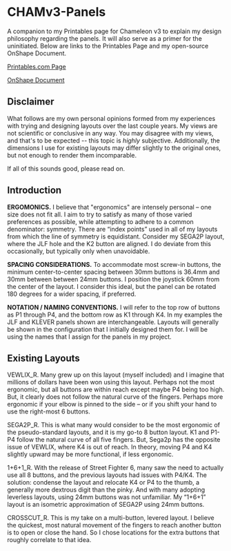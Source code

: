 # CHAMv3-Panels
A companion to my Printables page for Chameleon v3 to explain my design philosophy regarding the panels.  It will also serve as a primer for the uninitiated.  Below are links to the Printables Page and my open-source OnShape Document.

[Printables.com Page](https://www.printables.com/model/1356068-chameleon-v3-modular-arcade-stick-panels)

[OnShape Document](https://cad.onshape.com/documents/75509f2fe2374de8ca51d53a/w/b3d7f8b5ad713621e7b3a914/e/703faff8bab5a46ea249cb9a?renderMode=0&uiState=68f66313d660a6ac9dba8db7)

## Disclaimer
What follows are my own personal opinions formed from my experiences with trying and designing layouts over the last couple years.  My views are not scientific or conclusive in any way.  You may disagree with my views, and that's to be expected -- this topic is _highly_ subjective.  Additionally, the dimensions I use for existing layouts may differ slightly to the original ones, but not enough to render them incomparable.

If all of this sounds good, please read on.

## Introduction

**ERGOMONICS.**  I believe that "ergonomics" are intensely personal – one size does not fit all.  I aim to try to satisfy as many of those varied preferences as possible, while attempting to adhere to a common denominator: symmetry.  There are “index points” used in all of my layouts from which the line of symmetry is equidistant.  Consider my SEGA2P layout, where the JLF hole and the K2 button are aligned.  I do deviate from this occasionally, but typically only when unavoidable. 

**SPACING CONSIDERATIONS.**  To accommodate most screw-in buttons, the minimum center-to-center spacing between 30mm buttons is 36.4mm and 30mm between between 24mm buttons.  I position the joystick 60mm from the center of the layout. I consider this ideal, but the panel can be rotated 180 degrees for a wider spacing, if preferred.

**NOTATION / NAMING CONVENTIONS.**  I will refer to the top row of buttons as P1 through P4, and the bottom row as K1 through K4.  In my examples the JLF and KLEVER panels shown are interchangeable.  Layouts will generally be shown in the configuration that I initially designed them for.  I will be using the names that I assign for the panels in my project.

## Existing Layouts

VEWLIX_R.  Many grew up on this layout (myself included) and I imagine that millions of dollars have been won using this layout.  Perhaps not the most ergonomic, but all buttons are within reach except maybe P4 being too high.  But, it clearly does not follow the natural curve of the fingers.  Perhaps more ergonomic if your elbow is pinned to the side – or if you shift your hand to use the right-most 6 buttons.

SEGA2P_R.  This is what many would consider to be the most ergonomic of the pseudo-standard layouts, and it is my go-to 8 button layout.  K1 and P1-P4 follow the natural curve of all five fingers.  But, Sega2p has the opposite issue of VEWLIX, where K4 is out of reach.  In theory, moving P4 and K4 slightly upward may be more functional, if less ergonomic.

1+6+1_R.  With the release of Street Fighter 6, many saw the need to actually use all 8 buttons, and the previous layouts had issues with P4/K4.  The solution: condense the layout and relocate K4 or P4 to the thumb, a generally more dextrous digit than the pinky. And with many adopting leverless layouts, using 24mm buttons was not unfamiliar. My “1+6+1” layout is an isometric approximation of SEGA2P using 24mm buttons.

CROSSCUT_R.  This is my take on a multi-button, levered layout.  I believe the quickest, most natural movement of the fingers to reach another button is to open or close the hand.  So I chose locations for the extra buttons that roughly correlate to that idea.
